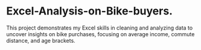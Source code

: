 # Excel-Analysis-on-Bike-buyers.
This project demonstrates my Excel skills in cleaning and analyzing data to uncover insights on bike purchases, focusing on average income, commute distance, and age brackets.
